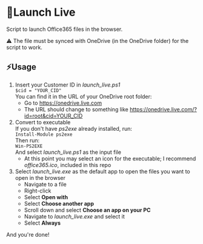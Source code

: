 # 🚀Launch Live

Script to launch Office365 files in the browser.

⚠️ The file must be synced with OneDrive (in the OneDrive folder) for the script to work.

## ⚡Usage
1. Insert your Customer ID in *launch_live.ps1*  
`$cid = "YOUR_CID"`  
You can find it in the URL of your OneDrive root folder:
    - Go to https://onedrive.live.com
    - The URL should change to something like https://onedrive.live.com/?id=root&cid=YOUR_CID
2. Convert to executable  
If you don't have *ps2exe* already installed, run:   
`Install-Module ps2exe`  
Then run:  
`Win-PS2EXE`  
And select *launch_live.ps1* as the input file
    - At this point you may select an icon for the executable; I recommend *office365.ico*, included in this repo
3. Select *launch_live.exe* as the default app to open the files you want to open in the browser
    - Navigate to a file
    - Right-click
    - Select **Open with**
    - Select **Choose another app**
    - Scroll down and select **Choose an app on your PC**
    - Navigate to *launch_live.exe* and select it
    - Select **Always**

And you're done!